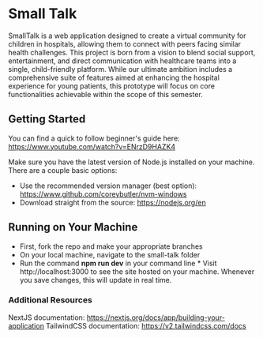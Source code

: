 # Small Talk
SmallTalk is a web application designed to create a virtual community for children in hospitals, allowing them to connect with peers facing similar health challenges. This project is born from a vision to blend social support, entertainment, and direct communication with healthcare teams into a single, child-friendly platform. While our ultimate ambition includes a comprehensive suite of features aimed at enhancing the hospital experience for young patients, this prototype will focus on core functionalities achievable within the scope of this semester.

## Getting Started
You can find a quick to follow beginner's guide here: https://www.youtube.com/watch?v=ENrzD9HAZK4

Make sure you have the latest version of Node.js installed on your machine. There are a couple basic options:
  *  Use the recommended version manager (best option): https://www.github.com/coreybutler/nvm-windows
  *  Download straight from the source: https://nodejs.org/en

## Running on Your Machine
  *  First, fork the repo and make your appropriate branches
  *  On your local machine, navigate to the small-talk folder
  *  Run the command **npm run dev** in your command line
    *  Visit http://localhost:3000 to see the site hosted on your machine. Whenever you save changes, this will update in real time.

### Additional Resources
NextJS documentation: https://nextjs.org/docs/app/building-your-application
TailwindCSS documentation: https://v2.tailwindcss.com/docs